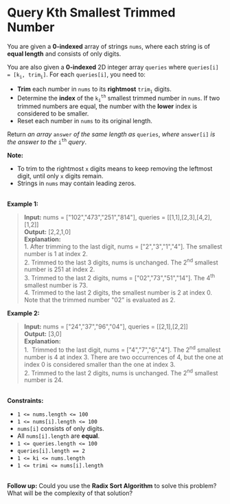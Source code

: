 # Query Kth Smallest Trimmed Number

You are given a **0-indexed** array of strings `nums`, where each string is of **equal length** and consists of only digits.

You are also given a **0-indexed** 2D integer array `queries` where `queries[i] = [k`<sub>`i`</sub>`, trim`<sub>`i`</sub>`]`. For each `queries[i]`, you need to:

- **Trim** each number in `nums` to its **rightmost** `trim`<sub>`i`</sub> digits.
- Determine the **index** of the `k`<sub>`i`</sub><sup>`th`</sup> smallest trimmed number in `nums`. If two trimmed numbers are equal, the number with the **lower** index is considered to be smaller.
- Reset each number in `nums` to its original length.

Return *an array* `answer` *of the same length as* `queries`, *where* `answer[i]` *is the answer to the* `i`<sup>`th`</sup> *query*.

**Note:**

- To trim to the rightmost `x` digits means to keep removing the leftmost digit, until only `x` digits remain.
- Strings in `nums` may contain leading zeros.

\
**Example 1:**

> **Input:** nums = ["102","473","251","814"], queries = [[1,1],[2,3],[4,2],[1,2]]\
> **Output:** [2,2,1,0]\
> **Explanation:**\
> 1.&nbsp;After trimming to the last digit, nums = ["2","3","1","4"]. The smallest number is 1 at index 2.\
> 2.&nbsp;Trimmed to the last 3 digits, nums is unchanged. The 2<sup>nd</sup> smallest number is 251 at index 2.\
> 3.&nbsp;Trimmed to the last 2 digits, nums = ["02","73","51","14"]. The 4<sup>th</sup> smallest number is 73.\
> 4.&nbsp;Trimmed to the last 2 digits, the smallest number is 2 at index 0.\
   Note that the trimmed number "02" is evaluated as 2.

**Example 2:**

> **Input:** nums = ["24","37","96","04"], queries = [[2,1],[2,2]]\
> **Output:** [3,0]\
> **Explanation:**\
> 1.&nbsp; Trimmed to the last digit, nums = ["4","7","6","4"]. The 2<sup>nd</sup> smallest number is 4 at index 3.
There are two occurrences of 4, but the one at index 0 is considered smaller than the one at index 3.\
> 2.&nbsp;Trimmed to the last 2 digits, nums is unchanged. The 2<sup>nd</sup> smallest number is 24.

\
**Constraints:**

- `1 <= nums.length <= 100`
- `1 <= nums[i].length <= 100`
- `nums[i]` consists of only digits.
- All `nums[i].length` are **equal**.
- `1 <= queries.length <= 100`
- `queries[i].length == 2`
- `1 <= ki <= nums.length`
- `1 <= trimi <= nums[i].length`

\
**Follow up:** Could you use the **Radix Sort Algorithm** to solve this problem? What will be the complexity of that solution?
